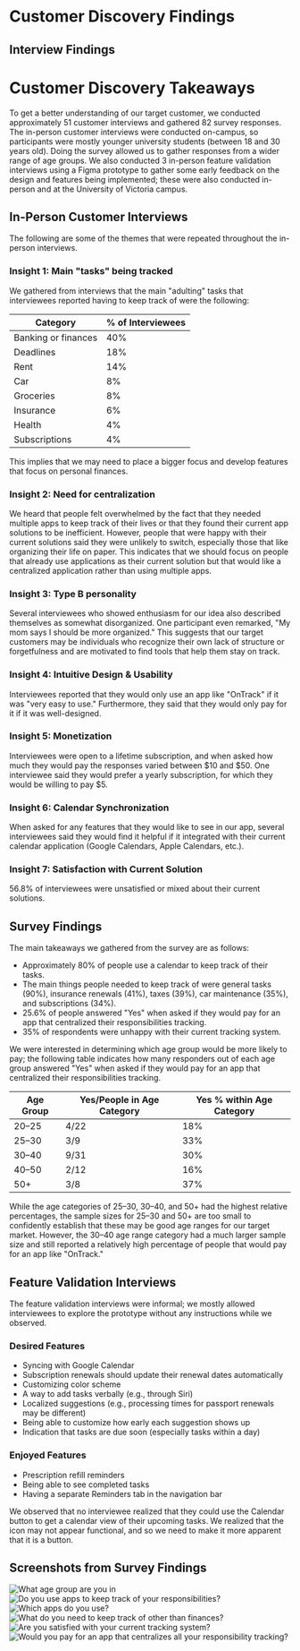 # Customer Discovery Findings

## Interview Findings
# Customer Discovery Takeaways

To get a better understanding of our target customer, we conducted approximately 51 customer interviews and gathered 82 survey responses. The in-person customer interviews were conducted on-campus, so participants were mostly younger university students (between 18 and 30 years old). Doing the survey allowed us to gather responses from a wider range of age groups. We also conducted 3 in-person feature validation interviews using a Figma prototype to gather some early feedback on the design and features being implemented; these were also conducted in-person and at the University of Victoria campus.

## In-Person Customer Interviews

The following are some of the themes that were repeated throughout the in-person interviews.

### Insight 1: Main "tasks" being tracked

We gathered from interviews that the main "adulting" tasks that interviewees reported having to keep track of were the following:

| Category           | % of Interviewees |
|--------------------|-------------------|
| Banking or finances | 40%               |
| Deadlines           | 18%               |
| Rent                | 14%               |
| Car                 | 8%                |
| Groceries           | 8%                |
| Insurance           | 6%                |
| Health              | 4%                |
| Subscriptions       | 4%                |

This implies that we may need to place a bigger focus and develop features that focus on personal finances.

### Insight 2: Need for centralization

We heard that people felt overwhelmed by the fact that they needed multiple apps to keep track of their lives or that they found their current app solutions to be inefficient. However, people that were happy with their current solutions said they were unlikely to switch, especially those that like organizing their life on paper. This indicates that we should focus on people that already use applications as their current solution but that would like a centralized application rather than using multiple apps.

### Insight 3: Type B personality

Several interviewees who showed enthusiasm for our idea also described themselves as somewhat disorganized. One participant even remarked, "My mom says I should be more organized." This suggests that our target customers may be individuals who recognize their own lack of structure or forgetfulness and are motivated to find tools that help them stay on track.

### Insight 4: Intuitive Design & Usability

Interviewees reported that they would only use an app like "OnTrack" if it was "very easy to use." Furthermore, they said that they would only pay for it if it was well-designed.

### Insight 5: Monetization

Interviewees were open to a lifetime subscription, and when asked how much they would pay the responses varied between $10 and $50. One interviewee said they would prefer a yearly subscription, for which they would be willing to pay $5.

### Insight 6: Calendar Synchronization

When asked for any features that they would like to see in our app, several interviewees said they would find it helpful if it integrated with their current calendar application (Google Calendars, Apple Calendars, etc.).

### Insight 7: Satisfaction with Current Solution

56.8% of interviewees were unsatisfied or mixed about their current solutions.

## Survey Findings

The main takeaways we gathered from the survey are as follows:

- Approximately 80% of people use a calendar to keep track of their tasks.
- The main things people needed to keep track of were general tasks (90%), insurance renewals (41%), taxes (39%), car maintenance (35%), and subscriptions (34%).
- 25.6% of people answered "Yes" when asked if they would pay for an app that centralized their responsibilities tracking.
- 35% of respondents were unhappy with their current tracking system.

We were interested in determining which age group would be more likely to pay; the following table indicates how many responders out of each age group answered "Yes" when asked if they would pay for an app that centralized their responsibilities tracking.

| Age Group | Yes/People in Age Category | Yes % within Age Category |
|-----------|-----------------------------|----------------------------|
| 20–25     | 4/22                        | 18%                        |
| 25–30     | 3/9                         | 33%                        |
| 30–40     | 9/31                        | 30%                        |
| 40–50     | 2/12                        | 16%                        |
| 50+       | 3/8                         | 37%                        |

While the age categories of 25–30, 30–40, and 50+ had the highest relative percentages, the sample sizes for 25–30 and 50+ are too small to confidently establish that these may be good age ranges for our target market. However, the 30–40 age range category had a much larger sample size and still reported a relatively high percentage of people that would pay for an app like "OnTrack."

## Feature Validation Interviews

The feature validation interviews were informal; we mostly allowed interviewees to explore the prototype without any instructions while we observed.

### Desired Features

- Syncing with Google Calendar
- Subscription renewals should update their renewal dates automatically
- Customizing color scheme
- A way to add tasks verbally (e.g., through Siri)
- Localized suggestions (e.g., processing times for passport renewals may be different)
- Being able to customize how early each suggestion shows up
- Indication that tasks are due soon (especially tasks within a day)

### Enjoyed Features

- Prescription refill reminders
- Being able to see completed tasks
- Having a separate Reminders tab in the navigation bar

We observed that no interviewee realized that they could use the Calendar button to get a calendar view of their upcoming tasks. We realized that the icon may not appear functional, and so we need to make it more apparent that it is a button.

## Screenshots from Survey Findings
![What age group are you in](./images/age-group.png)
![Do you use apps to keep track of your responsibilities?](./images/do-you-use-apps.png)
![Which apps do you use?](./images/which-apps.png)
![What do you need to keep track of other than finances?](./images/what-to-track.png)
![Are you satisfied with your current tracking system?](./images/satisfaction-with-current.png)
![Would you pay for an app that centralizes all your responsibility tracking?](./images/would-you-pay.png)
